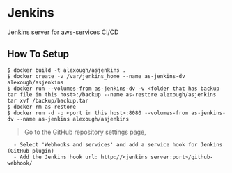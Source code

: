 
# Jenkins

Jenkins server for aws-services CI/CD

## How To Setup

    $ docker build -t alexough/asjenkins .
    $ docker create -v /var/jenkins_home --name as-jenkins-dv alexough/asjenkins
    $ docker run --volumes-from as-jenkins-dv -v <folder that has backup tar file in this host>:/backup --name as-restore alexough/asjenkins tar xvf /backup/backup.tar
    $ docker rm as-restore
    $ docker run -d -p <port in this host>:8080 --volumes-from as-jenkins-dv --name as-jenkins alexough/asjenkins

  > Go to the GitHub repository settings page,
  
      - Select 'Webhooks and services' and add a service hook for Jenkins (GitHub plugin)
      - Add the Jenkins hook url: http://<jenkins server:port>/github-webhook/
